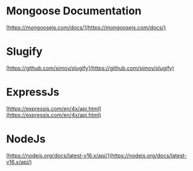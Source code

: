 # Mongoose Documentation

[https://mongoosejs.com/docs/](https://mongoosejs.com/docs/)

# Slugify

[https://github.com/simov/slugify](https://github.com/simov/slugify)

# ExpressJs

[https://expressjs.com/en/4x/api.html](https://expressjs.com/en/4x/api.html)

# NodeJs

[https://nodejs.org/docs/latest-v16.x/api/](https://nodejs.org/docs/latest-v16.x/api/)
